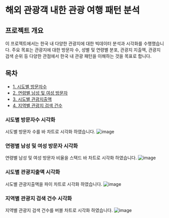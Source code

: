 # 해외 관광객 내한 관광 여행 패턴 분석


## 프로젝트 개요
이 프로젝트에서는 한국 내 다양한 관광지에 대한 빅데이터 분석과 시각화를 수행했습니다. 
주요 목표는 관광지에 대한 방문자 수, 성별 및 연령별 분포, 관광지 지출액, 관광지 검색 순위 등 다양한 관점에서 한국 내 관광 패턴을 이해하는 것을 목표로 합니다.



## 목차
- [1. 시도별 방문자수](#시도별-방문자수-시각화)
- [2. 연령별 남성 및 여성 방문자](#연령별-남성-및-여성-방문자-시각화)
- [3. 시도별 관광지출액](#시도별-관광지출액-시각화)
- [4. 지역별 관광지 검색 건수](#지역별-관광지-검색-건수-시각화)



### 시도별 방문자수 시각화
시도별 방문자 수를 바 차트로 시각화 하였습니다.
![image](https://github.com/sungjinnoh/big_data_project/assets/113610509/97e09262-f038-492c-9af8-ebfc81efd19e)



### 연령별 남성 및 여성 방문자 시각화
연령별 남성 및 여성 방문자 비율을 스택드 바 차트로 시각화 하였습니다.
![image](https://github.com/sungjinnoh/big_data_project/assets/113610509/e9d20a94-b895-46b6-88de-18ddb8a86886)



### 시도별 관광지출액 시각화
시도별 관광지출액을 파이 차트로 시각화 하였습니다.
![image](https://github.com/sungjinnoh/big_data_project/assets/113610509/21cc1a42-2cf2-4433-a8f8-f5f5cc11c367)



### 지역별 관광지 검색 건수 시각화
지역별 관광지 검색 건수를 버블 차트로 시각화 하였습니다.
![image](https://github.com/sungjinnoh/big_data_project/assets/113610509/16f14f35-ead3-4a6b-959a-dae9970dc26d)




